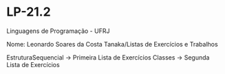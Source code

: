 # LP-21.2
Linguagens de Programação - UFRJ

Nome: Leonardo Soares da Costa Tanaka/Listas de Exercícios e Trabalhos

EstruturaSequencial -> Primeira Lista de Exercícios
Classes -> Segunda Lista de Exercícios
